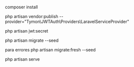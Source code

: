 composer install

php artisan vendor:publish --provider="Tymon\JWTAuth\Providers\LaravelServiceProvider"


php artisan jwt:secret


php artisan migrate --seed


para errores
php artisan migrate:fresh --seed


php artisan serve

